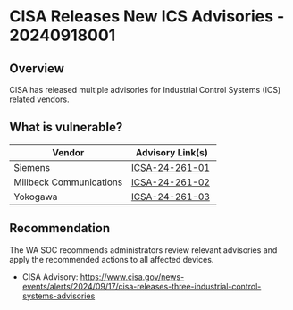 # CISA Releases New ICS Advisories - 20240918001

## Overview

CISA has released multiple advisories for Industrial Control Systems (ICS) related vendors.

## What is vulnerable?

| Vendor | Advisory Link(s) |
| --- | --- |
| Siemens | [ICSA-24-261-01](https://www.cisa.gov/news-events/ics-advisories/icsa-24-261-01)  |
| Millbeck Communications | [ICSA-24-261-02](https://www.cisa.gov/news-events/ics-advisories/icsa-24-261-02)  |
| Yokogawa  | [ICSA-24-261-03](https://www.cisa.gov/news-events/ics-advisories/icsa-24-261-03) |

## Recommendation

The WA SOC recommends administrators review relevant advisories and apply the recommended actions to all affected devices.

- CISA Advisory: <https://www.cisa.gov/news-events/alerts/2024/09/17/cisa-releases-three-industrial-control-systems-advisories>